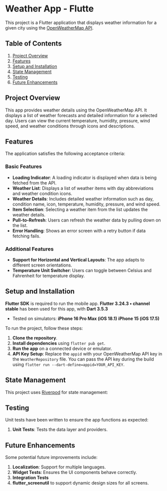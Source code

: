 # Weather App - Flutte

This project is a Flutter application that displays weather information for a given city using the [OpenWeatherMap API](https://openweathermap.org/api).

## Table of Contents
1. [Project Overview](#project-overview)
2. [Features](#features)
3. [Setup and Installation](#setup-and-installation)
4. [State Management](#state-management)
5. [Testing](#testing)
6. [Future Enhancements](#future-enhancements)

## Project Overview

This app provides weather details using the OpenWeatherMap API. It displays a list of weather forecasts and detailed information for a selected day. Users can view the current temperature, humidity, pressure, wind speed, and weather conditions through icons and descriptions.

## Features

The application satisfies the following acceptance criteria:

### Basic Features
- **Loading Indicator**: A loading indicator is displayed when data is being fetched from the API.
- **Weather List**: Displays a list of weather items with day abbreviations and weather condition icons.
- **Weather Details**: Includes detailed weather information such as day, condition name, icon, temperature, humidity, pressure, and wind speed.
- **Item Selection**: Selecting a weather item from the list updates the weather details.
- **Pull-to-Refresh**: Users can refresh the weather data by pulling down on the list.
- **Error Handling**: Shows an error screen with a retry button if data fetching fails.

### Additional Features
- **Support for Horizontal and Vertical Layouts**: The app adapts to different screen orientations.
- **Temperature Unit Switcher**: Users can toggle between Celsius and Fahrenheit for temperature display.

## Setup and Installation

**Flutter SDK** is required to run the mobile app. **Flutter 3.24.3 • channel stable** has been used for this app, with **Dart 3.5.3**

   - Tested on simulators: 
      **iPhone 16 Pro Max (iOS 18.1)**
      **iPhone 15 (iOS 17.5)**

To run the project, follow these steps:

1. **Clone the repository**.
2. **Install dependencies** using `flutter pub get`.
3. **Run the app** on a connected device or emulator.
4. **API Key Setup**: Replace the `appid` with your OpenWeatherMap API key in the `WeatherRepository` file. You can pass the API key during the build using `flutter run --dart-define=appid=YOUR_API_KEY`.


## State Management

This project uses [Riverpod](https://pub.dev/packages/flutter_riverpod) for state management:

## Testing

Unit  tests have been written to ensure the app functions as expected:

1. **Unit Tests**: Tests the data layer and providers.
  
## Future Enhancements

Some potential future improvements include:

1. **Localization**: Support for multiple languages.
2. **Widget Tests**: Ensures the UI components behave correctly.
3. **Integration Tests**
4. **flutter_screenutil** to support dynamic design sizes for all screens.


